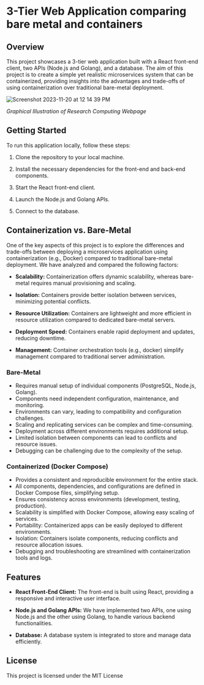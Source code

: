 # 3-Tier Web Application comparing bare metal and containers

## Overview

This project showcases a 3-tier web application built with a React front-end client, two APIs (Node.js and Golang), and a database. The aim of this project is to create a simple yet realistic microservices system that can be containerized, providing insights into the advantages and trade-offs of using containerization over traditional bare-metal deployment.

![Screenshot 2023-11-20 at 12 14 39 PM](https://github.com/janeyziqinglin/image-01/assets/105125897/a705cc15-96de-4bca-bd34-c54ad228fc3e)

*Graphical Illustration of Research Computing Webpage*



## Getting Started

To run this application locally, follow these steps:

1. Clone the repository to your local machine.

2. Install the necessary dependencies for the front-end and back-end components.

3. Start the React front-end client.

4. Launch the Node.js and Golang APIs.

5. Connect to the database.

## Containerization vs. Bare-Metal

One of the key aspects of this project is to explore the differences and trade-offs between deploying a microservices application using containerization (e.g., Docker) compared to traditional bare-metal deployment. We have analyzed and compared the following factors:

- **Scalability:** Containerization offers dynamic scalability, whereas bare-metal requires manual provisioning and scaling.

- **Isolation:** Containers provide better isolation between services, minimizing potential conflicts.

- **Resource Utilization:** Containers are lightweight and more efficient in resource utilization compared to dedicated bare-metal servers.

- **Deployment Speed:** Containers enable rapid deployment and updates, reducing downtime.

- **Management:** Container orchestration tools (e.g., docker) simplify management compared to traditional server administration.

### Bare-Metal

- Requires manual setup of individual components (PostgreSQL, Node.js, Golang).
- Components need independent configuration, maintenance, and monitoring.
- Environments can vary, leading to compatibility and configuration challenges.
- Scaling and replicating services can be complex and time-consuming.
- Deployment across different environments requires additional setup.
- Limited isolation between components can lead to conflicts and resource issues.
- Debugging can be challenging due to the complexity of the setup.

### Containerized (Docker Compose)

- Provides a consistent and reproducible environment for the entire stack.
- All components, dependencies, and configurations are defined in Docker Compose files, simplifying setup.
- Ensures consistency across environments (development, testing, production).
- Scalability is simplified with Docker Compose, allowing easy scaling of services.
- Portability: Containerized apps can be easily deployed to different environments.
- Isolation: Containers isolate components, reducing conflicts and resource allocation issues.
- Debugging and troubleshooting are streamlined with containerization tools and logs.

## Features

- **React Front-End Client:** The front-end is built using React, providing a responsive and interactive user interface.

- **Node.js and Golang APIs:** We have implemented two APIs, one using Node.js and the other using Golang, to handle various backend functionalities.

- **Database:** A database system is integrated to store and manage data efficiently.
  

## License

This project is licensed under the MIT License

